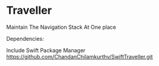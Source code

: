 # Traveller
Maintain The Navigation Stack At One place

Dependencies:

Include Swift Package Manager
https://github.com/ChandanChilamkurthy/SwiftTraveller.git
